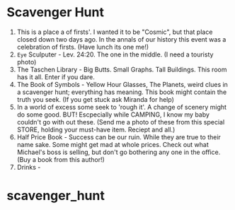 # Scavenger Hunt

1. This is a place a of firsts'. I wanted it to be "Cosmic", but that place closed down two days ago. In the annals of our history this event was a celebration of firsts. (Have lunch its one me!)
2. `Eye` Sculputer - Lev. 24:20. The one in the middle. (I need a touristy photo)
3. The Taschen Library - Big Butts. Small Graphs. Tall Buildings. This room has it all. Enter if you dare.
4. The Book of Symbols - Yellow Hour Glasses, The Planets, weird clues in a scavenger hunt; everything has meaning. This book might contain the truth you seek. (If you get stuck ask Miranda for help) 
5. In a world of excess some seek to 'rough it'. A change of scenery might do some good. BUT! Escpecially while CAMPING, I know my baby couldn't go with out these. (Send me a photo of these from this special STORE, holding your must-have item. Reciept and all.)
6. Half Price Book - Success can be our ruin. While they are true to their name sake. Some might get mad at whole prices. Check out what Michael's boss is selling, but don't go bothering any one in the office. (Buy a book from this author!)
7. Drinks - 


# scavenger_hunt
